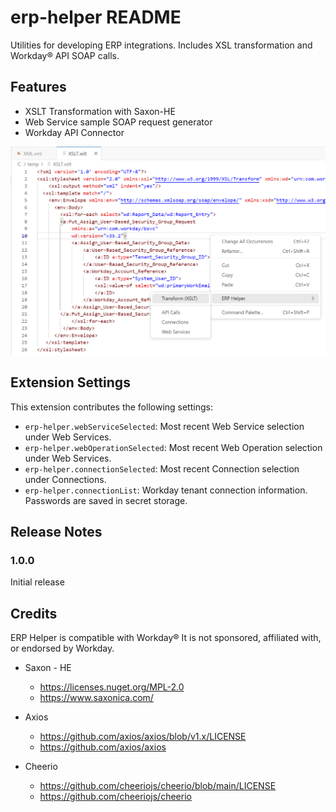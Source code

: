 # erp-helper README

 Utilities for developing ERP integrations. Includes XSL transformation and Workday® API SOAP calls. 

## Features

* XSLT Transformation with Saxon-HE
* Web Service sample SOAP request generator
* Workday API Connector


![Transform (XSLT)](images/erp-helper-screenshot-1.png)


## Extension Settings

This extension contributes the following settings:

* `erp-helper.webServiceSelected`: Most recent Web Service selection under Web Services.
* `erp-helper.webOperationSelected`: Most recent Web Operation selection under Web Services.
* `erp-helper.connectionSelected`: Most recent Connection selection under Connections.
* `erp-helper.connectionList`: Workday tenant connection information.  Passwords are saved in secret storage.


## Release Notes

### 1.0.0

Initial release

## Credits

ERP Helper is compatible with Workday®
It is not sponsored, affiliated with, or endorsed by Workday.

- Saxon - HE
  - https://licenses.nuget.org/MPL-2.0
  - https://www.saxonica.com/

- Axios
  - https://github.com/axios/axios/blob/v1.x/LICENSE
  - https://github.com/axios/axios

- Cheerio
  - https://github.com/cheeriojs/cheerio/blob/main/LICENSE
  - https://github.com/cheeriojs/cheerio
